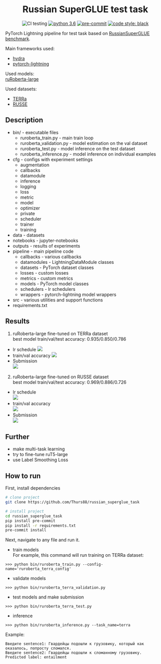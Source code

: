 <div align="center">

# Russian SuperGLUE test task

![CI testing](https://github.com/Thurs88/russian_superglue_task/actions/workflows/ci.yml/badge.svg)
[![python 3.6](https://img.shields.io/badge/python-3.6-blue.svg)](https://github.com/Thurs88/russian_superglue_task#requirements)
[![pre-commit](https://img.shields.io/badge/pre--commit-enabled-black)](https://github.com/Thurs88/russian_superglue_task/blob/master/.pre-commit-config.yaml)
[![code style: black](https://img.shields.io/badge/code%20style-black-000000.svg)](https://github.com/psf/black)

</div>

PyTorch Lightning pipeline for test task based on [RussianSuperGLUE benchmark](https://russiansuperglue.com).  

Main frameworks used: 
* [hydra](https://github.com/facebookresearch/hydra)
* [pytorch-lightning](https://github.com/PyTorchLightning/pytorch-lightning)

Used models:  
[ruRoberta-large](https://huggingface.co/sberbank-ai/ruRoberta-large)

Used datasets:  
* [TERRa](https://russiansuperglue.com/tasks/task_info/TERRa)
* [RUSSE](https://russiansuperglue.com/tasks/task_info/RUSSE)


## Description

* bin/ - executable files
    * ruroberta_train.py - main train loop
    * ruroberta_validation.py - model estimation on the val dataset
    * ruroberta_test.py - model inference on the test dataset
    * ruroberta_inference.py - model inference on individual examples
* cfg - configs with experiment settings
    * augmentation
    * callbacks
    * datamodule
    * inference
    * logging
    * loss
    * metric
    * model
    * optimizer
    * private
    * scheduler
    * trainer
    * training
* data - datasets
* notebooks - jupyter-notebooks
* outputs - results of experiments
* pipeline - main pipeline code
    * callbacks - various callbacks
    * datamodules - LightningDataModule classes
    * datasets - PyTorch dataset classes
    * losses - custom losses
    * metrics - custom metrics
    * models - PyTorch model classes
    * schedulers - lr schedulers
    * wrappers - pytorch-lightning model wrappers
* src - various utilities and support functions
* requirements.txt



## Results
1) ruRoberta-large fine-tuned on TERRa dataset  
best model train/val/test accuracy: 0.935/0.850/0.786
* lr schedule
![](img/ruroberta_terra_2021-12-24_19-42-55_lr.png)  
* train/val accuracy
![](img/ruroberta_terra_2021-12-24_19-42-55_acc.png)  
* Submission  
![](img/ruroberrta_terra_submit.png)  

2) ruRoberta-large fine-tuned on RUSSE dataset  
best model train/val/test accuracy: 0.969/0.886/0.726
* lr schedule  
![](img/ruroberta_russe_2021-12-26_18-35-35_lr.png)  
* train/val accuracy  
![](img/ruroberta_russe_2021-12-26_18-35-35_acc.png)  
* Submission  
![](img/ruroberrta_russe_submit.png)  

## Further
* make multi-task learning
* try to fine-tune ruT5-large
* use Label Smoothing Loss

## How to run
First, install dependencies
```bash
# clone project
git clone https://github.com/Thurs88/russian_superglue_task

# install project
cd russian_superglue_task
pip install pre-commit
pip install -r requirements.txt
pre-commit install
 ```
Next, navigate to any file and run it.  

* train models  
For example, this command will run training on TERRa dataset:
```shell
>>> python bin/ruroberta_train.py --config-name='ruroberta_terra_config'
```

* validate models
```shell
>>> python bin/ruroberta_terra_validation.py
```

* test models and make submission
```shell
>>> python bin/ruroberta_terra_test.py
```

* inference
```shell
>>> python bin/ruroberta_inference.py --task_name=terra
```
Example:  
```
Введите sentence1: Гвардейцы подошли к грузовику, который как оказалось, попросту сломался.
Введите sentence2: Гвардейцы подошли к сломанному грузовику.
Predicted label: entailment
```